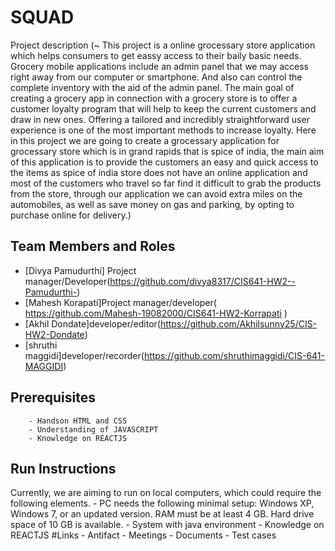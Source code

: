 # SQUAD

Project description (~ This project is a online grocessary store application which helps consumers to get eassy access to their baily basic needs. Grocery mobile applications include an admin panel that we may access right away from our computer or smartphone. And also can control the complete inventory with the aid of the admin panel. The main goal of creating a grocery app in connection with a grocery store is to offer a customer loyalty program that will help to keep the current customers and draw in new ones. Offering a tailored and incredibly straightforward user experience is one of the most important methods to increase loyalty. Here in this project we are going to create a grocessary application for grocessary store which is in grand rapids that is spice of india, the main aim of this application is to provide the customers an easy and quick access to the items as spice of india store does not have an online application and most of the customers who travel so far find it difficult to grab the products from the store, through our application we can avoid extra miles on the automobiles, as well as save money on gas and parking, by opting to purchase online for delivery.)

## Team Members and Roles
* [Divya Pamudurthi] Project manager/Developer(https://github.com/divya8317/CIS641-HW2--Pamudurthi-)
* [Mahesh Korapati]Project manager/developer( https://github.com/Mahesh-19082000/CIS641-HW2-Korrapati )
* [Akhil Dondate]developer/editor(https://github.com/Akhilsunny25/CIS-HW2-Dondate)
* [shruthi maggidi]developer/recorder(https://github.com/shruthimaggidi/CIS-641-MAGGIDI)

## Prerequisites
        - Handson HTML and CSS
        - Understanding of JAVASCRIPT
        - Knowledge on REACTJS

## Run Instructions
Currently, we are aiming to run on local computers, which could require the following elements.
        - PC needs the following minimal setup: Windows XP, Windows 7, or an updated version.    RAM must be at least 4 GB. Hard drive space of 10 GB is available.
        - System with java environment
        - Knowledge on REACTJS
#Links
        - Antifact
        - Meetings
        - Documents
        - Test cases

